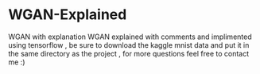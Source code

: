 # WGAN-Explained
WGAN with explanation 
WGAN explained with comments and implimented using tensorflow , be sure to download the kaggle mnist data and put it
in the same directory as the project , for more questions feel free to contact me :)
